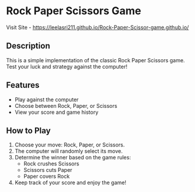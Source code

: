 # Rock Paper Scissors Game
Visit Site - https://leelasri211.github.io/Rock-Paper-Scissor-game.github.io/
## Description
This is a simple implementation of the classic Rock Paper Scissors game. Test your luck and strategy against the computer!

## Features
- Play against the computer
- Choose between Rock, Paper, or Scissors
- View your score and game history

## How to Play
1. Choose your move: Rock, Paper, or Scissors.
2. The computer will randomly select its move.
3. Determine the winner based on the game rules:
   - Rock crushes Scissors
   - Scissors cuts Paper
   - Paper covers Rock
4. Keep track of your score and enjoy the game!
